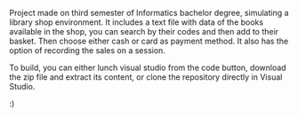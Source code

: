 Project made on third semester of Informatics bachelor degree, simulating a library shop environment.
It includes a text file with data of the books available in the shop, you can search by their codes and then add to their basket. Then choose either cash or card as payment method.
It also has the option of recording the sales on a session.

To build, you can either lunch visual studio from the code button, download the zip file and extract its content, or clone the repository directly in Visual Studio.

:)
